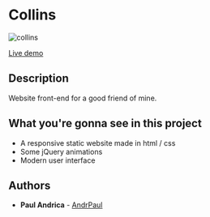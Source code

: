 # Collins


![collins](https://i.imgur.com/BrWDo7W.png)

 [Live demo](https://andrpaul.github.io/collins) 

## Description

Website front-end for a good friend of mine.


## What you're gonna see in this project 

* A responsive static website made in html / css
* Some jQuery animations
* Modern user interface


## Authors

* **Paul Andrica** - [AndrPaul](https://github.com/AndrPaul)
